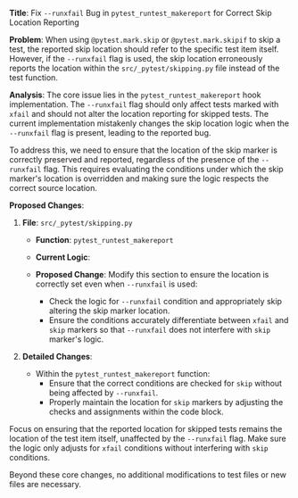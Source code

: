 **Title**: Fix `--runxfail` Bug in `pytest_runtest_makereport` for Correct Skip Location Reporting

**Problem**: 
When using `@pytest.mark.skip` or `@pytest.mark.skipif` to skip a test, the reported skip location should refer to the specific test item itself. However, if the `--runxfail` flag is used, the skip location erroneously reports the location within the `src/_pytest/skipping.py` file instead of the test function.

**Analysis**:
The core issue lies in the `pytest_runtest_makereport` hook implementation. The `--runxfail` flag should only affect tests marked with `xfail` and should not alter the location reporting for skipped tests. The current implementation mistakenly changes the skip location logic when the `--runxfail` flag is present, leading to the reported bug.

To address this, we need to ensure that the location of the skip marker is correctly preserved and reported, regardless of the presence of the `--runxfail` flag. This requires evaluating the conditions under which the skip marker's location is overridden and making sure the logic respects the correct source location.

**Proposed Changes**:
1. **File**: `src/_pytest/skipping.py`
   * **Function**: `pytest_runtest_makereport`
   
   - **Current Logic**:
     
   - **Proposed Change**:
     Modify this section to ensure the location is correctly set even when `--runxfail` is used:
     - Check the logic for `--runxfail` condition and appropriately skip altering the skip marker location.
     - Ensure the conditions accurately differentiate between `xfail` and `skip` markers so that `--runxfail` does not interfere with `skip` marker's logic.

2. **Detailed Changes**:
   - Within the `pytest_runtest_makereport` function:
     - Ensure that the correct conditions are checked for `skip` without being affected by `--runxfail`.
     - Properly maintain the location for `skip` markers by adjusting the checks and assignments within the code block.

Focus on ensuring that the reported location for skipped tests remains the location of the test item itself, unaffected by the `--runxfail` flag. Make sure the logic only adjusts for `xfail` conditions without interfering with `skip` conditions.

Beyond these core changes, no additional modifications to test files or new files are necessary.